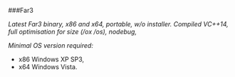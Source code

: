 ###Far3

_Latest Far3 binary, x86 and x64, portable, w/o installer. Compiled  VC++14, full optimisation for size (/ox /os), nodebug,_

*Minimal OS version required:*

* x86 Windows XP SP3,
* x64 Windows Vista.
